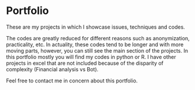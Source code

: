 # Portfolio

These are my projects in which I showcase issues, techniques and codes. 

The codes are greatly reduced for different reasons such as anonymization, practicality, etc. In actuality, these codes tend to be longer and with more moving parts, however, you can still see the main section of the projects. 
In this portfolio mostly you will find my codes in python or R. I have other projects in excel that are not included because of the disparity of complexity (Financial analysis vs Bot).

Feel free to contact me in concern about this portfolio. 
